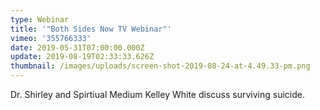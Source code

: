 ```yaml
---
type: Webinar
title: '"Both Sides Now TV Webinar"'
vimeo: '355766333'
date: 2019-05-31T07:00:00.000Z
update: 2019-08-19T02:33:33.626Z
thumbnail: /images/uploads/screen-shot-2019-08-24-at-4.49.33-pm.png
---
```

Dr. Shirley and Spirtiual Medium Kelley White discuss surviving suicide.
